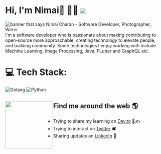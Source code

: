 # Hi, I'm Nimai👋 🧑‍💻 [![](https://visitcount.itsvg.in/api?id=0x4E43&icon=0&color=0)](https://visitcount.itsvg.in)

<img src="https://raw.githubusercontent.com/0x4E43/NimaiCharan/master/profile.png" alt="banner that says Nimai Charan - Software Developer, Photographer, Writer">
I'm a software developer who is passionate about making contributing to open-source more approachable, creating technology to elevate people, and building community. Some technologies I enjoy working with include Machine Learning, Image Processing, Java, FLutter and GraphQL etc. 


# 💻 Tech Stack:
![Golang](https://img.shields.io/badge/Golang-3670A0?style=for-the-badge&logo=go&logoColor=ffdd54)
![Python](https://img.shields.io/badge/python-3670A0?style=for-the-badge&logo=python&logoColor=ffdd54)
## Find me around the web 🌎<img align="left" width="150" height="150" src="https://raw.githubusercontent.com/0x4E43/NimaiCharan/master/hi.png"></a>
- Trying to share my learning on <a href="https://dev.to/0x4e43">Dev.to</a> 📝✍️
- Trying to interact on <a href="https://twitter.com/0x4E43"> Twitter</a> 🕊️
- Sharing updates on <a href="https://www.linkedin.com/in/nimai-charan//">LinkedIn</a> 💼
